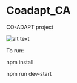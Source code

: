 # Coadapt_CA
CO-ADAPT project

![alt text](https://coadapt-project.eu/wp-content/uploads/2019/02/cropped-5_coadapt_logo_blu_small-1.jpg)

To run:

npm install

npm run dev-start
